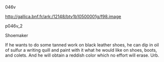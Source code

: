046v

http://gallica.bnf.fr/ark:/12148/btv1b10500001g/f98.image



p046v_2

Shoemaker

If he wants to do some tanned work on black leather shoes, he can dip in oil of sulfur a writing quill and paint with it what he would like on shoes, boots, and colets. And he will obtain a reddish color which no effort will erase. Urb.